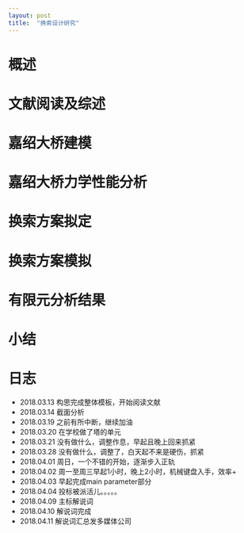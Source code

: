 ```yaml
---
layout: post
title:  "换索设计研究"
---
```


# 概述

# 文献阅读及综述

# 嘉绍大桥建模

# 嘉绍大桥力学性能分析

# 换索方案拟定

# 换索方案模拟

# 有限元分析结果

# 小结


# 日志

* 2018.03.13 构思完成整体模板，开始阅读文献
* 2018.03.14 截面分析
* 2018.03.19 之前有所中断，继续加油
* 2018.03.20 在学校做了塔的单元
* 2018.03.21 没有做什么，调整作息，早起且晚上回来抓紧
* 2018.03.28 没有做什么，调整了，白天起不来是硬伤，抓紧
* 2018.04.01 周日，一个不错的开始，逐渐步入正轨
* 2018.04.02 周一至周三早起1小时，晚上2小时，机械键盘入手，效率+
* 2018.04.03 早起完成main parameter部分
* 2018.04.04 投标被派活儿。。。。。
* 2018.04.09 主标解说词
* 2018.04.10 解说词完成
* 2018.04.11 解说词汇总发多媒体公司
